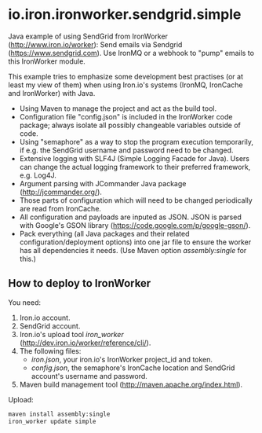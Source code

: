 io.iron.ironworker.sendgrid.simple
==================================

Java example of using SendGrid from IronWorker (http://www.iron.io/worker): Send emails via Sendgrid (https://www.sendgrid.com). Use IronMQ or a webhook to "pump" emails to this IronWorker module.

This example tries to emphasize some development best practises (or at least my view of them) when using Iron.io's systems (IronMQ, IronCache and IronWorker) with Java.

* Using Maven to manage the project and act as the build tool.
* Configuration file "config.json" is included in the IronWorker code package; always isolate all possibly changeable variables outside of code.
* Using "semaphore" as a way to stop the program execution temporarily, if e.g. the SendGrid username and password need to be changed.
* Extensive logging with SLF4J (Simple Logging Facade for Java). Users can change the actual logging framework to their preferred framework, e.g. Log4J.
* Argument parsing with JCommander Java package (http://jcommander.org/).
* Those parts of configuration which will need to be changed periodically are read from IronCache.
* All configuration and payloads are inputed as JSON. JSON is parsed with Google's GSON library (https://code.google.com/p/google-gson/).
* Pack everything (all Java packages and their related configuration/deployment options) into one jar file to ensure the worker has all dependencies it needs. (Use Maven option *assembly:single* for this.)

How to deploy to IronWorker
---------------------------

You need:

1. Iron.io account.
2. SendGrid account.
3. Iron.io's upload tool *iron_worker* (http://dev.iron.io/worker/reference/cli/).
4. The following files:
	* *iron.json*, your iron.io's IronWorker project_id and token.
	* *config.json*, the semaphore's IronCache location and SendGrid account's username and password.
5. Maven build management tool (http://maven.apache.org/index.html).

Upload:

```bash
maven install assembly:single
iron_worker update simple
```

